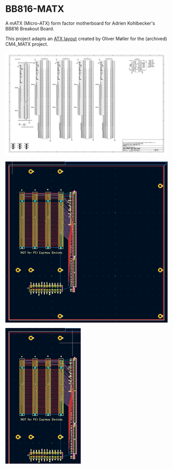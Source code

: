 # BB816-MATX

A mATX (Micro-ATX) form factor motherboard for Adrien Kohlbecker's BB816 Breakout Board.

This project adapts an [ATX layout](https://github.com/theguydanish/CM4_MATX) created by Oliver Møller for the (archived) CM4_MATX project.

![Schematic](images/schematic.png)

![PCB](images/pcb.png)

![PCB](images/pcb_detail.png)
